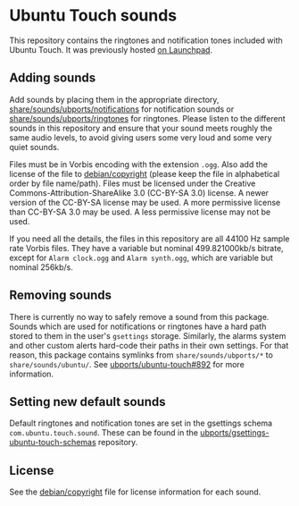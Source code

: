 # Ubuntu Touch sounds

This repository contains the ringtones and notification tones included with Ubuntu Touch. It was previously hosted [on Launchpad](https://launchpad.net/ubuntu/+source/ubuntu-touch-sounds).

## Adding sounds

Add sounds by placing them in the appropriate directory, [share/sounds/ubports/notifications](share/sounds/ubports/notifications) for notification sounds or [share/sounds/ubports/ringtones](share/sounds/ubports/ringtones) for ringtones. Please listen to the different sounds in this repository and ensure that your sound meets roughly the same audio levels, to avoid giving users some very loud and some very quiet sounds.

Files must be in Vorbis encoding with the extension `.ogg`. Also add the license of the file to [debian/copyright](debian/copyright) (please keep the file in alphabetical order by file name/path). Files must be licensed under the Creative Commons-Attribution-ShareAlike 3.0 (CC-BY-SA 3.0) license. A newer version of the CC-BY-SA license may be used. A more permissive license than CC-BY-SA 3.0 may be used. A less permissive license may not be used.

If you need all the details, the files in this repository are all 44100 Hz sample rate Vorbis files. They have a variable but nominal 499.821000kb/s bitrate, except for `Alarm clock.ogg` and `Alarm synth.ogg`, which are variable but nominal 256kb/s.

## Removing sounds

There is currently no way to safely remove a sound from this package. Sounds which are used for notifications or ringtones have a hard path stored to them in the user's `gsettings` storage. Similarly, the alarms system and other custom alerts hard-code their paths in their own settings. For that reason, this package contains symlinks from `share/sounds/ubports/*` to `share/sounds/ubuntu/`. See [ubports/ubuntu-touch#892](https://github.com/ubports/ubuntu-touch/issues/892) for more information.

## Setting new default sounds

Default ringtones and notification tones are set in the gsettings schema `com.ubuntu.touch.sound`. These can be found in the [ubports/gsettings-ubuntu-touch-schemas](https://github.com/ubports/gsettings-ubuntu-touch-schemas) repository.

## License

See the [debian/copyright](debian/copyright) file for license information for each sound.
